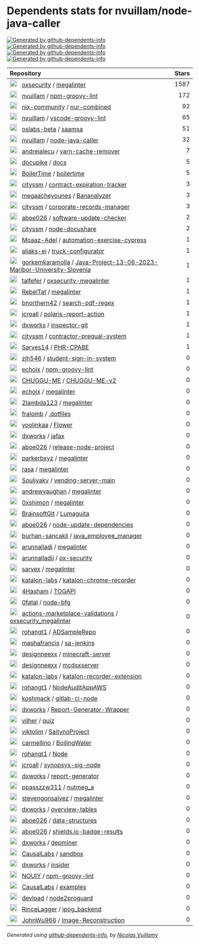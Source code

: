 # Dependents stats for nvuillam/node-java-caller

[![Generated by github-dependents-info](https://img.shields.io/static/v1?label=Used%20by&message=97&color=informational&logo=slickpic)](https://github.com/nvuillam/node-java-caller/network/dependents)
[![Generated by github-dependents-info](https://img.shields.io/static/v1?label=Used%20by%20(public)&message=75&color=informational&logo=slickpic)](https://github.com/nvuillam/node-java-caller/network/dependents)
[![Generated by github-dependents-info](https://img.shields.io/static/v1?label=Used%20by%20(private)&message=22&color=informational&logo=slickpic)](https://github.com/nvuillam/node-java-caller/network/dependents)
[![Generated by github-dependents-info](https://img.shields.io/static/v1?label=Used%20by%20(stars)&message=1921&color=informational&logo=slickpic)](https://github.com/nvuillam/node-java-caller/network/dependents)

| Repository | Stars  |
| :--------  | -----: |
|<img class="avatar mr-2" src="https://avatars.githubusercontent.com/u/89921661?s=40&v=4" width="20" height="20" alt="">  &nbsp; [oxsecurity](https://github.com/oxsecurity) / [megalinter](https://github.com/oxsecurity/megalinter) | 1587 |
|<img class="avatar mr-2" src="https://avatars.githubusercontent.com/u/17500430?s=40&v=4" width="20" height="20" alt="">  &nbsp; [nvuillam](https://github.com/nvuillam) / [npm-groovy-lint](https://github.com/nvuillam/npm-groovy-lint) | 172 |
|<img class="avatar mr-2" src="https://avatars.githubusercontent.com/u/33221035?s=40&v=4" width="20" height="20" alt="">  &nbsp; [nix-community](https://github.com/nix-community) / [nur-combined](https://github.com/nix-community/nur-combined) | 92 |
|<img class="avatar mr-2" src="https://avatars.githubusercontent.com/u/17500430?s=40&v=4" width="20" height="20" alt="">  &nbsp; [nvuillam](https://github.com/nvuillam) / [vscode-groovy-lint](https://github.com/nvuillam/vscode-groovy-lint) | 65 |
|<img class="avatar mr-2" src="https://avatars.githubusercontent.com/u/49566968?s=40&v=4" width="20" height="20" alt="">  &nbsp; [oslabs-beta](https://github.com/oslabs-beta) / [saamsa](https://github.com/oslabs-beta/saamsa) | 51 |
|<img class="avatar mr-2" src="https://avatars.githubusercontent.com/u/17500430?s=40&v=4" width="20" height="20" alt="">  &nbsp; [nvuillam](https://github.com/nvuillam) / [node-java-caller](https://github.com/nvuillam/node-java-caller) | 32 |
|<img class="avatar mr-2" src="https://avatars.githubusercontent.com/u/697707?s=40&v=4" width="20" height="20" alt="">  &nbsp; [andreialecu](https://github.com/andreialecu) / [yarn-cache-remover](https://github.com/andreialecu/yarn-cache-remover) | 7 |
|<img class="avatar mr-2" src="https://avatars.githubusercontent.com/u/116563809?s=40&v=4" width="20" height="20" alt="">  &nbsp; [docupike](https://github.com/docupike) / [docs](https://github.com/docupike/docs) | 5 |
|<img class="avatar mr-2" src="https://avatars.githubusercontent.com/u/139420786?s=40&v=4" width="20" height="20" alt="">  &nbsp; [BoilerTime](https://github.com/BoilerTime) / [boilertime](https://github.com/BoilerTime/boilertime) | 5 |
|<img class="avatar mr-2" src="https://avatars.githubusercontent.com/u/34131810?s=40&v=4" width="20" height="20" alt="">  &nbsp; [cityssm](https://github.com/cityssm) / [contract-expiration-tracker](https://github.com/cityssm/contract-expiration-tracker) | 3 |
|<img class="avatar mr-2" src="https://avatars.githubusercontent.com/u/36759976?s=40&v=4" width="20" height="20" alt="">  &nbsp; [megaacheyounes](https://github.com/megaacheyounes) / [Bananalyzer](https://github.com/megaacheyounes/Bananalyzer) | 3 |
|<img class="avatar mr-2" src="https://avatars.githubusercontent.com/u/34131810?s=40&v=4" width="20" height="20" alt="">  &nbsp; [cityssm](https://github.com/cityssm) / [corporate-records-manager](https://github.com/cityssm/corporate-records-manager) | 3 |
|<img class="avatar mr-2" src="https://avatars.githubusercontent.com/u/11340779?s=40&v=4" width="20" height="20" alt="">  &nbsp; [aboe026](https://github.com/aboe026) / [software-update-checker](https://github.com/aboe026/software-update-checker) | 2 |
|<img class="avatar mr-2" src="https://avatars.githubusercontent.com/u/34131810?s=40&v=4" width="20" height="20" alt="">  &nbsp; [cityssm](https://github.com/cityssm) / [node-docushare](https://github.com/cityssm/node-docushare) | 2 |
|<img class="avatar mr-2" src="https://avatars.githubusercontent.com/u/66737098?s=40&v=4" width="20" height="20" alt="">  &nbsp; [Moaaz-Adel](https://github.com/Moaaz-Adel) / [automation-exercise-cypress](https://github.com/Moaaz-Adel/automation-exercise-cypress) | 1 |
|<img class="avatar mr-2" src="https://avatars.githubusercontent.com/u/46219241?s=40&v=4" width="20" height="20" alt="">  &nbsp; [aliaks-ei](https://github.com/aliaks-ei) / [truck-configurator](https://github.com/aliaks-ei/truck-configurator) | 1 |
|<img class="avatar mr-2" src="https://avatars.githubusercontent.com/u/80416407?s=40&v=4" width="20" height="20" alt="">  &nbsp; [gorkemkaramolla](https://github.com/gorkemkaramolla) / [Java-Project-13-06-2023-Maribor-University-Slovenia](https://github.com/gorkemkaramolla/Java-Project-13-06-2023-Maribor-University-Slovenia) | 1 |
|<img class="avatar mr-2" src="https://avatars.githubusercontent.com/u/118639091?s=40&v=4" width="20" height="20" alt="">  &nbsp; [talfefer](https://github.com/talfefer) / [oxsecurity-megalinter](https://github.com/talfefer/oxsecurity-megalinter) | 1 |
|<img class="avatar mr-2" src="https://avatars.githubusercontent.com/u/38139127?s=40&v=4" width="20" height="20" alt="">  &nbsp; [RebelTat](https://github.com/RebelTat) / [megalinter](https://github.com/RebelTat/megalinter) | 1 |
|<img class="avatar mr-2" src="https://avatars.githubusercontent.com/u/54911506?s=40&v=4" width="20" height="20" alt="">  &nbsp; [bnorthern42](https://github.com/bnorthern42) / [search-pdf-regex](https://github.com/bnorthern42/search-pdf-regex) | 1 |
|<img class="avatar mr-2" src="https://avatars.githubusercontent.com/u/1245066?s=40&v=4" width="20" height="20" alt="">  &nbsp; [jcroall](https://github.com/jcroall) / [polaris-report-action](https://github.com/jcroall/polaris-report-action) | 1 |
|<img class="avatar mr-2" src="https://avatars.githubusercontent.com/u/64503585?s=40&v=4" width="20" height="20" alt="">  &nbsp; [dxworks](https://github.com/dxworks) / [inspector-git](https://github.com/dxworks/inspector-git) | 1 |
|<img class="avatar mr-2" src="https://avatars.githubusercontent.com/u/34131810?s=40&v=4" width="20" height="20" alt="">  &nbsp; [cityssm](https://github.com/cityssm) / [contractor-prequal-system](https://github.com/cityssm/contractor-prequal-system) | 1 |
|<img class="avatar mr-2" src="https://avatars.githubusercontent.com/u/71976758?s=40&v=4" width="20" height="20" alt="">  &nbsp; [Sarves14](https://github.com/Sarves14) / [PHR-CPABE](https://github.com/Sarves14/PHR-CPABE) | 1 |
|<img class="avatar mr-2" src="https://avatars.githubusercontent.com/u/79188059?s=40&v=4" width="20" height="20" alt="">  &nbsp; [zjh546](https://github.com/zjh546) / [student-sign-in-system](https://github.com/zjh546/student-sign-in-system) | 0 |
|<img class="avatar mr-2" src="https://avatars.githubusercontent.com/u/27212526?s=40&v=4" width="20" height="20" alt="">  &nbsp; [echoix](https://github.com/echoix) / [npm-groovy-lint](https://github.com/echoix/npm-groovy-lint) | 0 |
|<img class="avatar mr-2" src="https://avatars.githubusercontent.com/u/150264149?s=40&v=4" width="20" height="20" alt="">  &nbsp; [CHUGGU-ME](https://github.com/CHUGGU-ME) / [CHUGGU-ME-v2](https://github.com/CHUGGU-ME/CHUGGU-ME-v2) | 0 |
|<img class="avatar mr-2" src="https://avatars.githubusercontent.com/u/27212526?s=40&v=4" width="20" height="20" alt="">  &nbsp; [echoix](https://github.com/echoix) / [megalinter](https://github.com/echoix/megalinter) | 0 |
|<img class="avatar mr-2" src="https://avatars.githubusercontent.com/u/54554557?s=40&v=4" width="20" height="20" alt="">  &nbsp; [2lambda123](https://github.com/2lambda123) / [megalinter](https://github.com/2lambda123/megalinter) | 0 |
|<img class="avatar mr-2" src="https://avatars.githubusercontent.com/u/26869737?s=40&v=4" width="20" height="20" alt="">  &nbsp; [fralomb](https://github.com/fralomb) / [.dotfiles](https://github.com/fralomb/.dotfiles) | 0 |
|<img class="avatar mr-2" src="https://avatars.githubusercontent.com/u/116589019?s=40&v=4" width="20" height="20" alt="">  &nbsp; [yoolinkaa](https://github.com/yoolinkaa) / [Flower](https://github.com/yoolinkaa/Flower) | 0 |
|<img class="avatar mr-2" src="https://avatars.githubusercontent.com/u/64503585?s=40&v=4" width="20" height="20" alt="">  &nbsp; [dxworks](https://github.com/dxworks) / [jafax](https://github.com/dxworks/jafax) | 0 |
|<img class="avatar mr-2" src="https://avatars.githubusercontent.com/u/11340779?s=40&v=4" width="20" height="20" alt="">  &nbsp; [aboe026](https://github.com/aboe026) / [release-node-project](https://github.com/aboe026/release-node-project) | 0 |
|<img class="avatar mr-2" src="https://avatars.githubusercontent.com/u/17183625?s=40&v=4" width="20" height="20" alt="">  &nbsp; [parkerbxyz](https://github.com/parkerbxyz) / [megalinter](https://github.com/parkerbxyz/megalinter) | 0 |
|<img class="avatar mr-2" src="https://avatars.githubusercontent.com/u/220772?s=40&v=4" width="20" height="20" alt="">  &nbsp; [rasa](https://github.com/rasa) / [megalinter](https://github.com/rasa/megalinter) | 0 |
|<img class="avatar mr-2" src="https://avatars.githubusercontent.com/u/87403110?s=40&v=4" width="20" height="20" alt="">  &nbsp; [Souliyakv](https://github.com/Souliyakv) / [vending-server-main](https://github.com/Souliyakv/vending-server-main) | 0 |
|<img class="avatar mr-2" src="https://avatars.githubusercontent.com/u/1119590?s=40&v=4" width="20" height="20" alt="">  &nbsp; [andrewvaughan](https://github.com/andrewvaughan) / [megalinter](https://github.com/andrewvaughan/megalinter) | 0 |
|<img class="avatar mr-2" src="https://avatars.githubusercontent.com/u/119225835?s=40&v=4" width="20" height="20" alt="">  &nbsp; [0xshimon](https://github.com/0xshimon) / [megalinter](https://github.com/0xshimon/megalinter) | 0 |
|<img class="avatar mr-2" src="https://avatars.githubusercontent.com/u/137926143?s=40&v=4" width="20" height="20" alt="">  &nbsp; [BrainsoftGIt](https://github.com/BrainsoftGIt) / [Lumaguita](https://github.com/BrainsoftGIt/Lumaguita) | 0 |
|<img class="avatar mr-2" src="https://avatars.githubusercontent.com/u/11340779?s=40&v=4" width="20" height="20" alt="">  &nbsp; [aboe026](https://github.com/aboe026) / [node-update-dependencies](https://github.com/aboe026/node-update-dependencies) | 0 |
|<img class="avatar mr-2" src="https://avatars.githubusercontent.com/u/49228135?s=40&v=4" width="20" height="20" alt="">  &nbsp; [burhan-sancakli](https://github.com/burhan-sancakli) / [java_employee_manager](https://github.com/burhan-sancakli/java_employee_manager) | 0 |
|<img class="avatar mr-2" src="https://avatars.githubusercontent.com/u/119557969?s=40&v=4" width="20" height="20" alt="">  &nbsp; [arunnalladi](https://github.com/arunnalladi) / [megalinter](https://github.com/arunnalladi/megalinter) | 0 |
|<img class="avatar mr-2" src="https://avatars.githubusercontent.com/u/129182013?s=40&v=4" width="20" height="20" alt="">  &nbsp; [arunnalladii](https://github.com/arunnalladii) / [ox-security](https://github.com/arunnalladii/ox-security) | 0 |
|<img class="avatar mr-2" src="https://avatars.githubusercontent.com/u/1885938?s=40&v=4" width="20" height="20" alt="">  &nbsp; [sarvex](https://github.com/sarvex) / [megalinter](https://github.com/sarvex/megalinter) | 0 |
|<img class="avatar mr-2" src="https://avatars.githubusercontent.com/u/105389536?s=40&v=4" width="20" height="20" alt="">  &nbsp; [katalon-labs](https://github.com/katalon-labs) / [katalon-chrome-recorder](https://github.com/katalon-labs/katalon-chrome-recorder) | 0 |
|<img class="avatar mr-2" src="https://avatars.githubusercontent.com/u/18756649?s=40&v=4" width="20" height="20" alt="">  &nbsp; [4Hasham](https://github.com/4Hasham) / [TOGAPI](https://github.com/4Hasham/TOGAPI) | 0 |
|<img class="avatar mr-2" src="https://avatars.githubusercontent.com/u/72899968?s=40&v=4" width="20" height="20" alt="">  &nbsp; [0fatal](https://github.com/0fatal) / [node-bfg](https://github.com/0fatal/node-bfg) | 0 |
|<img class="avatar mr-2" src="https://avatars.githubusercontent.com/u/112583732?s=40&v=4" width="20" height="20" alt="">  &nbsp; [actions-marketplace-validations](https://github.com/actions-marketplace-validations) / [oxsecurity_megalinter](https://github.com/actions-marketplace-validations/oxsecurity_megalinter) | 0 |
|<img class="avatar mr-2" src="https://avatars.githubusercontent.com/u/31953274?s=40&v=4" width="20" height="20" alt="">  &nbsp; [rohangt1](https://github.com/rohangt1) / [ADSampleRepo](https://github.com/rohangt1/ADSampleRepo) | 0 |
|<img class="avatar mr-2" src="https://avatars.githubusercontent.com/u/39841583?s=40&v=4" width="20" height="20" alt="">  &nbsp; [mashafrancis](https://github.com/mashafrancis) / [sa-jenkins](https://github.com/mashafrancis/sa-jenkins) | 0 |
|<img class="avatar mr-2" src="https://avatars.githubusercontent.com/u/49040344?s=40&v=4" width="20" height="20" alt="">  &nbsp; [designneexx](https://github.com/designneexx) / [minecraft-server](https://github.com/designneexx/minecraft-server) | 0 |
|<img class="avatar mr-2" src="https://avatars.githubusercontent.com/u/49040344?s=40&v=4" width="20" height="20" alt="">  &nbsp; [designneexx](https://github.com/designneexx) / [mcdsxserver](https://github.com/designneexx/mcdsxserver) | 0 |
|<img class="avatar mr-2" src="https://avatars.githubusercontent.com/u/105389536?s=40&v=4" width="20" height="20" alt="">  &nbsp; [katalon-labs](https://github.com/katalon-labs) / [katalon-recorder-extension](https://github.com/katalon-labs/katalon-recorder-extension) | 0 |
|<img class="avatar mr-2" src="https://avatars.githubusercontent.com/u/31953274?s=40&v=4" width="20" height="20" alt="">  &nbsp; [rohangt1](https://github.com/rohangt1) / [NodeAuditAppAWS](https://github.com/rohangt1/NodeAuditAppAWS) | 0 |
|<img class="avatar mr-2" src="https://avatars.githubusercontent.com/u/16679765?s=40&v=4" width="20" height="20" alt="">  &nbsp; [koshmack](https://github.com/koshmack) / [gitlab-ci-node](https://github.com/koshmack/gitlab-ci-node) | 0 |
|<img class="avatar mr-2" src="https://avatars.githubusercontent.com/u/64503585?s=40&v=4" width="20" height="20" alt="">  &nbsp; [dxworks](https://github.com/dxworks) / [Report-Generator-Wrapper](https://github.com/dxworks/Report-Generator-Wrapper) | 0 |
|<img class="avatar mr-2" src="https://avatars.githubusercontent.com/u/107169201?s=40&v=4" width="20" height="20" alt="">  &nbsp; [vilher](https://github.com/vilher) / [quiz](https://github.com/vilher/quiz) | 0 |
|<img class="avatar mr-2" src="https://avatars.githubusercontent.com/u/83975054?s=40&v=4" width="20" height="20" alt="">  &nbsp; [viktolim](https://github.com/viktolim) / [SaitynoProject](https://github.com/viktolim/SaitynoProject) | 0 |
|<img class="avatar mr-2" src="https://avatars.githubusercontent.com/u/52792795?s=40&v=4" width="20" height="20" alt="">  &nbsp; [carmellino](https://github.com/carmellino) / [BoilingWater](https://github.com/carmellino/BoilingWater) | 0 |
|<img class="avatar mr-2" src="https://avatars.githubusercontent.com/u/31953274?s=40&v=4" width="20" height="20" alt="">  &nbsp; [rohangt1](https://github.com/rohangt1) / [Node](https://github.com/rohangt1/Node) | 0 |
|<img class="avatar mr-2" src="https://avatars.githubusercontent.com/u/1245066?s=40&v=4" width="20" height="20" alt="">  &nbsp; [jcroall](https://github.com/jcroall) / [synopsys-sig-node](https://github.com/jcroall/synopsys-sig-node) | 0 |
|<img class="avatar mr-2" src="https://avatars.githubusercontent.com/u/64503585?s=40&v=4" width="20" height="20" alt="">  &nbsp; [dxworks](https://github.com/dxworks) / [report-generator](https://github.com/dxworks/report-generator) | 0 |
|<img class="avatar mr-2" src="https://avatars.githubusercontent.com/u/89337415?s=40&v=4" width="20" height="20" alt="">  &nbsp; [ppasszzw311](https://github.com/ppasszzw311) / [nutmeg_a](https://github.com/ppasszzw311/nutmeg_a) | 0 |
|<img class="avatar mr-2" src="https://avatars.githubusercontent.com/u/9320602?s=40&v=4" width="20" height="20" alt="">  &nbsp; [stevengonsalvez](https://github.com/stevengonsalvez) / [megalinter](https://github.com/stevengonsalvez/megalinter) | 0 |
|<img class="avatar mr-2" src="https://avatars.githubusercontent.com/u/64503585?s=40&v=4" width="20" height="20" alt="">  &nbsp; [dxworks](https://github.com/dxworks) / [overview-tables](https://github.com/dxworks/overview-tables) | 0 |
|<img class="avatar mr-2" src="https://avatars.githubusercontent.com/u/11340779?s=40&v=4" width="20" height="20" alt="">  &nbsp; [aboe026](https://github.com/aboe026) / [data-structures](https://github.com/aboe026/data-structures) | 0 |
|<img class="avatar mr-2" src="https://avatars.githubusercontent.com/u/11340779?s=40&v=4" width="20" height="20" alt="">  &nbsp; [aboe026](https://github.com/aboe026) / [shields.io-badge-results](https://github.com/aboe026/shields.io-badge-results) | 0 |
|<img class="avatar mr-2" src="https://avatars.githubusercontent.com/u/64503585?s=40&v=4" width="20" height="20" alt="">  &nbsp; [dxworks](https://github.com/dxworks) / [depminer](https://github.com/dxworks/depminer) | 0 |
|<img class="avatar mr-2" src="https://avatars.githubusercontent.com/u/75045493?s=40&v=4" width="20" height="20" alt="">  &nbsp; [CausalLabs](https://github.com/CausalLabs) / [sandbox](https://github.com/CausalLabs/sandbox) | 0 |
|<img class="avatar mr-2" src="https://avatars.githubusercontent.com/u/64503585?s=40&v=4" width="20" height="20" alt="">  &nbsp; [dxworks](https://github.com/dxworks) / [insider](https://github.com/dxworks/insider) | 0 |
|<img class="avatar mr-2" src="https://avatars.githubusercontent.com/u/95175571?s=40&v=4" width="20" height="20" alt="">  &nbsp; [NOUIY](https://github.com/NOUIY) / [npm-groovy-lint](https://github.com/NOUIY/npm-groovy-lint) | 0 |
|<img class="avatar mr-2" src="https://avatars.githubusercontent.com/u/75045493?s=40&v=4" width="20" height="20" alt="">  &nbsp; [CausalLabs](https://github.com/CausalLabs) / [examples](https://github.com/CausalLabs/examples) | 0 |
|<img class="avatar mr-2" src="https://avatars.githubusercontent.com/u/14304619?s=40&v=4" width="20" height="20" alt="">  &nbsp; [devload](https://github.com/devload) / [node2proguard](https://github.com/devload/node2proguard) | 0 |
|<img class="avatar mr-2" src="https://avatars.githubusercontent.com/u/57686918?s=40&v=4" width="20" height="20" alt="">  &nbsp; [RinceLagger](https://github.com/RinceLagger) / [ipog_backend](https://github.com/RinceLagger/ipog_backend) | 0 |
|<img class="avatar mr-2" src="https://avatars.githubusercontent.com/u/52897164?s=40&v=4" width="20" height="20" alt="">  &nbsp; [JohnWu966](https://github.com/JohnWu966) / [Image-Reconstruction](https://github.com/JohnWu966/Image-Reconstruction) | 0 |

_Generated using [github-dependents-info](https://github.com/nvuillam/github-dependents-info), by [Nicolas Vuillamy](https://github.com/nvuillam)_